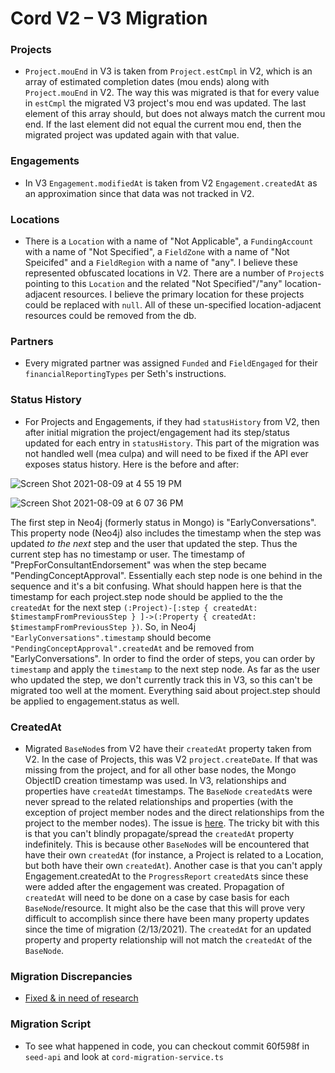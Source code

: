 # Cord V2 – V3 Migration


### Projects
- `Project.mouEnd` in V3 is taken from `Project.estCmpl` in V2, which is an array of estimated completion dates (mou ends) along with `Project.mouEnd` in V2. The way this was migrated is that for every value in `estCmpl` the migrated V3 project's mou end was updated. The last element of this array should, but does not always match the current mou end. If the last element did not equal the current mou end, then the migrated project was updated again with that value. 

### Engagements
- In V3 `Engagement.modifiedAt` is taken from V2 `Engagement.createdAt` as an approximation since that data was not tracked in V2.

### Locations
- There is a `Location` with a name of "Not Applicable", a `FundingAccount` with a name of "Not Specified", 
a `FieldZone` with a name of "Not Speicifed" and a `FieldRegion` with a name of "any". I believe these represented obfuscated locations in V2. 
There are a number of `Project`s pointing to this `Location` and the related "Not Specified"/"any" location-adjacent resources.
I believe the primary location for these projects could be replaced with `null`. All of these un-specified location-adjacent resources could be removed from the db.

### Partners
- Every migrated partner was assigned `Funded` and `FieldEngaged` for their `financialReportingTypes` per Seth's instructions. 

### Status History
- For Projects and Engagements, if they had `statusHistory` from V2, then after initial migration the project/engagement had its step/status updated for each entry in `statusHistory`.
This part of the migration was not handled well (mea culpa) and will need to be fixed if the API ever exposes status history. Here is the before and after:

![Screen Shot 2021-08-09 at 4 55 19 PM](https://user-images.githubusercontent.com/49688912/128779542-a73e2f73-d21b-4ece-9f9b-a66709f2b7dc.png)

![Screen Shot 2021-08-09 at 6 07 36 PM](https://user-images.githubusercontent.com/49688912/128785271-c1004f30-c616-4e0a-8511-31d193e24d1d.png)

The first step in Neo4j (formerly status in Mongo) is "EarlyConversations". This property node (Neo4j) also includes the timestamp when the step was updated 
_to the next_ step and the user that updated the step. Thus the current step has no timestamp or user. The timestamp of "PrepForConsultantEndorsement" was when the step
became "PendingConceptApproval". Essentially each step node is one behind in the sequence and it's a bit confusing. 
What should happen here is that the timestamp for each project.step node should be applied to the the `createdAt` 
for the next step `(:Project)-[:step { createdAt: $timestampFromPreviousStep } ]->(:Property { createdAt: $timestampFromPreviousStep })`. 
So, in Neo4j `"EarlyConversations".timestamp` should become `"PendingConceptApproval".createdAt` and be removed from "EarlyConversations".
In order to find the order of steps, you can order by `timestamp` and apply the `timestamp` to the next step node.
As far as the user who updated the step, we don't currently track this in V3, so this can't be migrated too well at the moment. Everything said about project.step should be applied to engagement.status as well.

### CreatedAt
- Migrated `BaseNode`s from V2 have their `createdAt` property taken from V2. In the case of Projects, this was V2 `project.createDate`. 
If that was missing from the project, and for all other base nodes, the Mongo ObjectID creation timestamp was used. In V3, relationships and properties have
`createdAt` timestamps. The `BaseNode` `createdAt`s were never spread to the related relationships and properties (with the exception of project member nodes and the direct relationships from the project to the member nodes). The issue is [here](https://github.com/SeedCompany/seed-api/issues/25).
The tricky bit with this is that you can't blindly propagate/spread the `createdAt` property indefinitely. This is because other `BaseNode`s will be encountered 
that have their own `createdAt` (for instance, a Project is related to a Location, but both have their own `createdAt`). 
Another case is that you can't apply Engagement.createdAt to the `ProgressReport` `createdAt`s since these were added after the engagement was created. 
Propagation of `createdAt` will need to be done on a case by case basis for each `BaseNode`/resource. 
It might also be the case that this will prove very difficult to accomplish since there have been many property updates since the time of migration (2/13/2021). The `createdAt` for an updated property and property relationship will not match the `createdAt` of the `BaseNode`.

### Migration Discrepancies
- [Fixed & in need of research](https://seedcompany.sharepoint.com/:x:/r/sites/DataAnalytics/_layouts/15/guestaccess.aspx?e=4%3AkmlAdZ&at=9&wdLOR=c876101D7-85B8-5543-A3E5-10027F73BD28&share=EXEyWJ51idlBqfWKOSogwYgBt3sUnr3cbcn7Mfqh7-Nv2w)

### Migration Script
- To see what happened in code, you can checkout commit 60f598f in `seed-api` and look at `cord-migration-service.ts`

